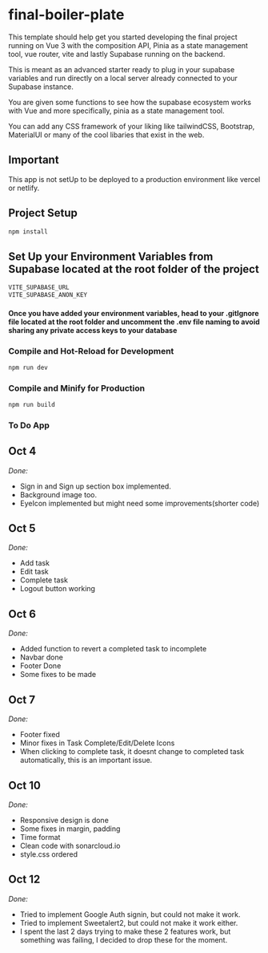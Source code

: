 # final-boiler-plate

This template should help get you started developing the final project running on Vue 3 with the composition API, Pinia as a state management tool, vue router, vite and lastly Supabase running on the backend.

This is meant as an advanced starter ready to plug in your supabase variables and run directly on a local server already connected to your Supabase instance.

You are given some functions to see how the supabase ecosystem works with Vue and more specifically, pinia as a state management tool.

You can add any CSS framework of your liking like tailwindCSS, Bootstrap, MaterialUI or many of the cool libaries that exist in the web.

## Important

This app is not setUp to be deployed to a production environment like vercel or netlify.

## Project Setup

```sh
npm install
```

## Set Up your Environment Variables from Supabase located at the root folder of the project

```sh
VITE_SUPABASE_URL
VITE_SUPABASE_ANON_KEY
```

#### Once you have added your environment variables, head to your .gitIgnore file located at the root folder and uncomment the .env file naming to avoid sharing any private access keys to your database

### Compile and Hot-Reload for Development

```sh
npm run dev
```

### Compile and Minify for Production

```sh
npm run build
```

### To Do App

## **Oct 4**

_Done:_

- Sign in and Sign up section box implemented.
- Background image too.
- EyeIcon implemented but might need some improvements(shorter code)

## **Oct 5**

_Done:_

- Add task
- Edit task
- Complete task
- Logout button working

## **Oct 6**

_Done:_

- Added function to revert a completed task to incomplete
- Navbar done
- Footer Done
- Some fixes to be made

## **Oct 7**

_Done:_

- Footer fixed
- Minor fixes in Task Complete/Edit/Delete Icons
- When clicking to complete task, it doesnt change to completed task automatically, this is an important issue.

## **Oct 10**

_Done:_

- Responsive design is done
- Some fixes in margin, padding
- Time format
- Clean code with sonarcloud.io
- style.css ordered

## **Oct 12**

_Done:_

- Tried to implement Google Auth signin, but could not make it work.
- Tried to implement Sweetalert2, but could not make it work either.
- I spent the last 2 days trying to make these 2 features work, but something was failing, I decided to drop these for the moment.
